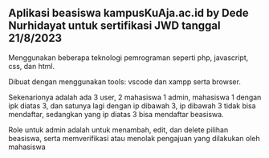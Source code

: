 ## Aplikasi beasiswa kampusKuAja.ac.id by Dede Nurhidayat untuk sertifikasi JWD tanggal 21/8/2023

Menggunakan beberapa teknologi pemrograman seperti php, javascript, css, dan html.

Dibuat dengan menggunakan tools: vscode dan xampp serta browser.

Sekenarionya adalah ada 3 user, 2 mahasiswa 1 admin, mahasiswa 1 dengan ipk diatas 3, dan satunya lagi dengan ip dibawah 3, ip dibawah 3 tidak bisa mendaftar, sedangkan yang ip diatas 3 bisa mendaftar beasiswa.

Role untuk admin adalah untuk menambah, edit, dan delete pilihan beasiswa, serta memverifikasi atau menolak pengajuan yang dilakukan oleh mahasiswa
